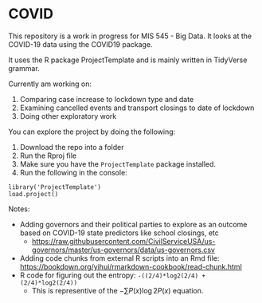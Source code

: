 # COVID

This repository is a work in progress for MIS 545 - Big Data. It looks at the COVID-19 data using the COVID19 package.

It uses the R package ProjectTemplate and is mainly written in TidyVerse grammar. 

Currently am working on:

1. Comparing case increase to lockdown type and date
1. Examining cancelled events and transport closings to date of lockdown
1. Doing other exploratory work

You can explore the project by doing the following:

1. Download the repo into a folder
1. Run the Rproj file
1. Make sure you have the `ProjectTemplate` package installed.
1. Run the following in the console:

```
library('ProjectTemplate')
load.project()
```

Notes:

+ Adding governors and their political parties to explore as an outcome based on COVID-19 state predictors like school closings, etc
  + https://raw.githubusercontent.com/CivilServiceUSA/us-governors/master/us-governors/data/us-governors.csv
+ Adding code chunks from external R scripts into an Rmd file: https://bookdown.org/yihui/rmarkdown-cookbook/read-chunk.html
+ R code for figuring out the entropy: `-((2/4)*log2(2/4) + (2/4)*log2(2/4))`
  + This is representive of the $-\sum P(x) \log2 P(x)$ equation.